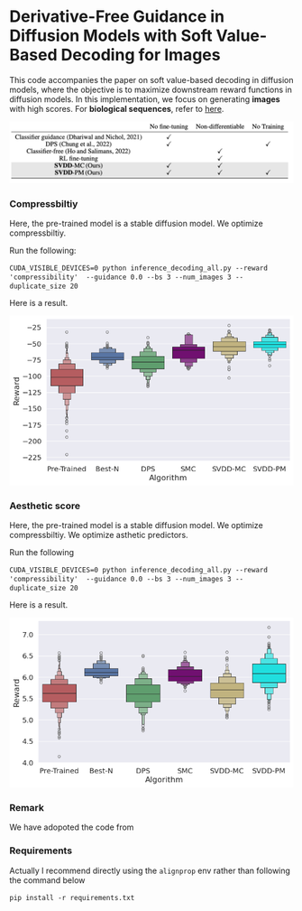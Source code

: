 # Derivative-Free Guidance in Diffusion Models with Soft Value-Based Decoding for Images 

This code accompanies the paper on soft value-based decoding in diffusion models, where the objective is to maximize downstream reward functions in diffusion models. In this implementation, we focus on generating **images** with high scores. For **biological sequences**, refer to [here](https://github.com/masa-ue/SVDD). 

![image](./media/summary_algorithm.png)


### Compressbiltiy 

Here, the pre-trained model is a stable diffusion model. We optimize compressbiltiy.  

Run the following: 

```
CUDA_VISIBLE_DEVICES=0 python inference_decoding_all.py --reward 'compressibility'  --guidance 0.0 --bs 3 --num_images 3 --duplicate_size 20 
```

Here is a result. 

![image](./media/Images_compress.png)

### Aesthetic score  

Here, the pre-trained model is a stable diffusion model. We optimize compressbiltiy. We optimize asthetic predictors.  

Run the following 

```
CUDA_VISIBLE_DEVICES=0 python inference_decoding_all.py --reward 'compressibility'  --guidance 0.0 --bs 3 --num_images 3 --duplicate_size 20 
```
Here is a result. 

![image](./media/Images_asthetic.png)


### Remark 

We have adopoted the code from  



### Requirements

Actually I recommend directly using the `alignprop` env rather than following the command below 

```
pip install -r requirements.txt
```
